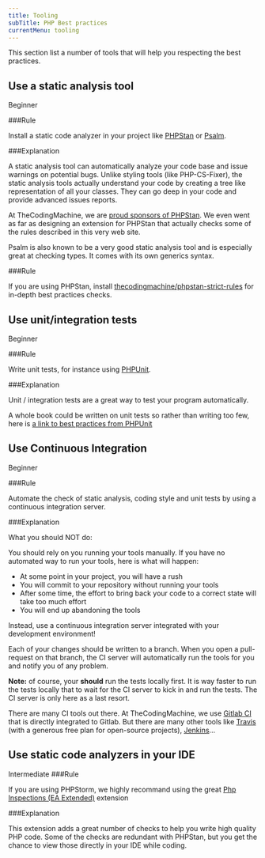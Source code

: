 ```yaml
---
title: Tooling
subTitle: PHP Best practices
currentMenu: tooling
---
```


This section list a number of tools that will help you respecting the best practices. 

## Use a static analysis tool
<span class="label label-success pull-right">Beginner</span>

###Rule

<div class="alert alert-info">Install a static code analyzer in your project like <a href="https://github.com/phpstan/phpstan">PHPStan</a> 
or <a href="https://psalm.dev/">Psalm</a>.</div>

###Explanation

A static analysis tool can automatically analyze your code base and issue warnings on potential bugs.
Unlike styling tools (like PHP-CS-Fixer), the static analysis tools actually understand your code by creating a tree like
representation of all your classes. They can go deep in your code and provide advanced issues reports.

At TheCodingMachine, we are [proud sponsors of PHPStan](https://github.com/phpstan/phpstan#sponsors). We even
went as far as designing an extension for PHPStan that actually checks some of the rules described in this very web site.

Psalm is also known to be a very good static analysis tool and is especially great at checking types. It comes with its
own generics syntax.

###Rule

<div class="alert alert-info">If you are using PHPStan, install 
<a href="https://github.com/thecodingmachine/phpstan-strict-rules">thecodingmachine/phpstan-strict-rules</a> for in-depth best practices checks.</div>


## Use unit/integration tests
<span class="label label-success pull-right">Beginner</span>

###Rule

<div class="alert alert-info">Write unit tests, for instance using <a href="https://phpunit.de/">PHPUnit</a>.</div>

###Explanation

Unit / integration tests are a great way to test your program automatically.

A whole book could be written on unit tests so rather than writing too few, here is [a link to best practices from PHPUnit](https://phpunit.de/manual/6.5/en/testing-practices.html)

## Use Continuous Integration
<span class="label label-success pull-right">Beginner</span>

###Rule

<div class="alert alert-info">Automate the check of static analysis, coding style and unit tests by using a continuous integration server.</div>

###Explanation

<div class="alert alert-danger">What you should NOT do:</div>

You should rely on you running your tools manually.
If you have no automated way to run your tools, here is what will happen:

- At some point in your project, you will have a rush
- You will commit to your repository without running your tools
- After some time, the effort to bring back your code to a correct state will take too much effort
- You will end up abandoning the tools

<div class="alert alert-success">Instead, use a continuous integration server integrated with your development environment!</div>

Each of your changes should be written to a branch. When you open a pull-request on that branch, the CI server will 
automatically run the tools for you and notify you of any problem.

**Note:** of course, your **should** run the tests locally first. It is way faster to run the tests locally that to 
 wait for the CI server to kick in and run the tests. The CI server is only here as a last resort.

There are many CI tools out there. At TheCodingMachine, we use [Gitlab CI](https://about.gitlab.com/product/continuous-integration/) that is directly integrated to Gitlab.
But there are many other tools like [Travis](http://travis-ci.org/) (with a generous free plan for open-source projects), [Jenkins](https://jenkins.io/)...

## Use static code analyzers in your IDE
<span class="label label-warning pull-right">Intermediate</span>
###Rule

<div class="alert alert-info">If you are using PHPStorm, we highly recommand using the great 
<a href="https://plugins.jetbrains.com/plugin/7622-php-inspections-ea-extended-">Php Inspections ​(EA Extended)​</a> extension</div>

###Explanation

This extension adds a great number of checks to help you write high quality PHP code.
Some of the checks are redundant with PHPStan, but you get the chance to view those directly in your IDE while coding.
